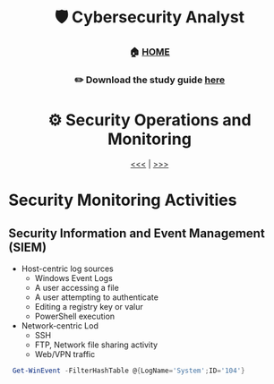 <div align='center'>

# 🛡️ Cybersecurity Analyst

### 🏠 [HOME](README.md)
### ✏️ Download the study guide [here](https://comptiacdn.azureedge.net/webcontent/docs/default-source/exam-objectives/comptia-cysa-cs0-002-exam-objectives-(6-0).pdf?sfvrsn=86668f47_2)

# ⚙️ Security Operations and Monitoring
[<<<](part2.md) | [>>>](part4.md)

 </div>

# Security Monitoring Activities

## Security Information and Event Management (SIEM)
+ Host-centric log sources
    + Windows Event Logs
    + A user accessing a file
    + A user attempting to authenticate
    + Editing a registry key or valur
    + PowerShell execution
+ Network-centric Lod
    + SSH
    + FTP, Network file sharing activity
    + Web/VPN traffic

```ps1
 Get-WinEvent -FilterHashTable @{LogName='System';ID='104'}
```
